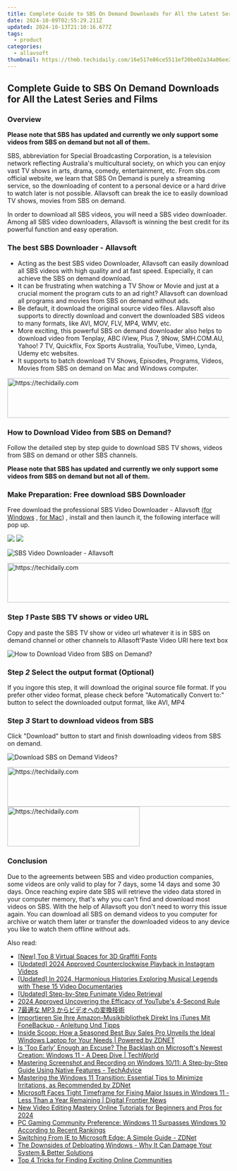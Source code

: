 ```yaml
---
title: Complete Guide to SBS On Demand Downloads for All the Latest Series and Films
date: 2024-10-09T02:55:29.211Z
updated: 2024-10-13T21:10:16.677Z
tags:
  - product
categories:
  - allavsoft
thumbnail: https://thmb.techidaily.com/16e517e86ce5511ef20be02a34a06ee211f62f0d8653c2cec4d55484854e4b69.jpg
---
```


## Complete Guide to SBS On Demand Downloads for All the Latest Series and Films

### Overview

**Please note that SBS has updated and currently we only support some videos from SBS on demand but not all of them.** 

SBS, abbreviation for Special Broadcasting Corporation, is a television network reflecting Australia's multicultural society, on which you can enjoy vast TV shows in arts, drama, comedy, entertainment, etc. From sbs.com official website, we learn that SBS On Demand is purely a streaming service, so the downloading of content to a personal device or a hard drive to watch later is not possible. Allavsoft can break the ice to easily download TV shows, movies from SBS on demand.

In order to download all SBS videos, you will need a SBS video downloader. Among all SBS video downloaders, Allavsoft is winning the best credit for its powerful function and easy operation.

### The best SBS Downloader - Allavsoft

* Acting as the best SBS video Downloader, Allavsoft can easily download all SBS videos with high quality and at fast speed. Especially, it can achieve the SBS on demand download.
* It can be frustrating when watching a TV Show or Movie and just at a crucial moment the program cuts to an ad right? Allavsoft can download all programs and movies from SBS on demand without ads.
* Be default, it download the original source video files. Allavsoft also supports to directly download and convert the downloaded SBS videos to many formats, like AVI, MOV, FLV, MP4, WMV, etc.
* More exciting, this powerful SBS on demand downloader also helps to download video from Tenplay, ABC iView, Plus 7, 9Now, SMH.COM.AU, Yahoo! 7 TV, Quickflix, Fox Sports Australia, YouTube, Vimeo, Lynda, Udemy etc websites.
* It supports to batch download TV Shows, Episodes, Programs, Videos, Movies from SBS on demand on Mac and Windows computer.

<!-- affiliate ads begin -->
<a href="https://unicoeye.pxf.io/c/5597632/2134240/18498" target="_top" id="2134240">
  <img src="//a.impactradius-go.com/display-ad/18498-2134240" border="0" alt="https://techidaily.com" width="540" height="90"/>
</a>
<img height="0" width="0" src="https://unicoeye.pxf.io/i/5597632/2134240/18498" style="position:absolute;visibility:hidden;" border="0" />
<!-- affiliate ads end -->

### How to Download Video from SBS on Demand?

Follow the detailed step by step guide to download SBS TV shows, videos from SBS on demand or other SBS channels.

**Please note that SBS has updated and currently we only support some videos from SBS on demand but not all of them.** 

### Make Preparation: Free download SBS Downloader

Free download the professional SBS Video Downloader - Allavsoft ([for Windows](https://tools.techidaily.com/allavsoft/products/) , [for Mac](https://tools.techidaily.com/allavsoft/products/)) , install and then launch it, the following interface will pop up.

[![](https://www.allavsoft.com/how-to/../images/how-to/free-download-win.jpg)](https://tools.techidaily.com/allavsoft/products/) [![](https://www.allavsoft.com/how-to/../images/how-to/free-download-mac.jpg)](https://tools.techidaily.com/allavsoft/products/)

![SBS Video Downloader - Allavsoft](https://www.allavsoft.com/how-to/../images/allavsoft/screen-shot-600.jpg)

<!-- affiliate ads begin -->
<a href="https://unicoeye.pxf.io/c/5597632/2134242/18498" target="_top" id="2134242">
  <img src="//a.impactradius-go.com/display-ad/18498-2134242" border="0" alt="https://techidaily.com" width="728" height="90"/>
</a>
<img height="0" width="0" src="https://unicoeye.pxf.io/i/5597632/2134242/18498" style="position:absolute;visibility:hidden;" border="0" />
<!-- affiliate ads end -->

### Step _1_ Paste SBS TV shows or video URL

Copy and paste the SBS TV show or video url whatever it is in SBS on demand channel or other channels to Allasoft'Paste Video URl here text box

![How to Download Video from SBS on Demand?](https://www.allavsoft.com/how-to/../images/how-to/sbs-on-demand-download/how-to-download-video-from-sbs-on-demand.jpg)

### Step _2_ Select the output format (Optional)

If you ingore this step, it will download the original source file format. If you prefer other video format, please check before "Automatically Convert to:" button to select the downloaded output format, like AVI, MP4

### Step _3_ Start to download videos from SBS

Click "Download" button to start and finish downloading videos from SBS on demand.

![Download SBS on Demand Videos?](https://www.allavsoft.com/how-to/../images/how-to/sbs-on-demand-download/download-videos-from-sbs-on-demand.jpg)

<!-- affiliate ads begin -->
<a href="https://ephamedtechinc.pxf.io/c/5597632/2137214/26400" target="_top" id="2137214">
  <img src="//a.impactradius-go.com/display-ad/26400-2137214" border="0" alt="https://techidaily.com" width="728" height="90"/>
</a>
<img height="0" width="0" src="https://ephamedtechinc.pxf.io/i/5597632/2137214/26400" style="position:absolute;visibility:hidden;" border="0" />
<!-- affiliate ads end -->

<!-- affiliate ads begin -->
<a href="https://25home.pxf.io/c/5597632/2148644/16836" target="_top" id="2148644">
  <img src="//a.impactradius-go.com/display-ad/16836-2148644" border="0" alt="https://techidaily.com" width="300" height="90"/>
</a>
<img height="0" width="0" src="https://25home.pxf.io/i/5597632/2148644/16836" style="position:absolute;visibility:hidden;" border="0" />
<!-- affiliate ads end -->

### Conclusion

Due to the agreements between SBS and video production companies, some videos are only valid to play for 7 days, some 14 days and some 30 days. Once reaching expire date SBS will retrieve the video data stored in your computer memory, that's why you can't find and download most videos on SBS. With the help of Allavsoft you don't need to worry this issue again. You can download all SBS on demand videos to you computer for archive or watch them later or transfer the downloaded videos to any device you like to watch them offline without ads.

<ins class="adsbygoogle"
     style="display:block"
     data-ad-format="autorelaxed"
     data-ad-client="ca-pub-7571918770474297"
     data-ad-slot="1223367746"></ins>

<ins class="adsbygoogle"
     style="display:block"
     data-ad-client="ca-pub-7571918770474297"
     data-ad-slot="8358498916"
     data-ad-format="auto"
     data-full-width-responsive="true"></ins>

<span class="atpl-alsoreadstyle">Also read:</span>
<div><ul>
<li><a href="https://some-skills.techidaily.com/new-top-8-virtual-spaces-for-3d-graffiti-fonts/"><u>[New] Top 8 Virtual Spaces for 3D Graffiti Fonts</u></a></li>
<li><a href="https://instagram-clips.techidaily.com/updated-2024-approved-counterclockwise-playback-in-instagram-videos/"><u>[Updated] 2024 Approved Counterclockwise Playback in Instagram Videos</u></a></li>
<li><a href="https://eaxpv-info.techidaily.com/updated-in-2024-harmonious-histories-exploring-musical-legends-with-these-15-video-documentaries/"><u>[Updated] In 2024, Harmonious Histories Exploring Musical Legends with These 15 Video Documentaries</u></a></li>
<li><a href="https://extra-support.techidaily.com/updated-step-by-step-funimate-video-retrieval/"><u>[Updated] Step-by-Step Funimate Video Retrieval</u></a></li>
<li><a href="https://youtube-stream.techidaily.com/2024-approved-uncovering-the-efficacy-of-youtubes-4-second-rule/"><u>2024 Approved Uncovering the Efficacy of YouTube's 4-Second Rule</u></a></li>
<li><a href="https://smart-video-creator.techidaily.com/7-mp3/"><u>7最適な MP3 からビデオへの変換技術</u></a></li>
<li><a href="https://win-luxury.techidaily.com/importieren-sie-ihre-amazon-musikbibliothek-direkt-ins-itunes-mit-fonebackup-anleitung-und-tipps/"><u>Importieren Sie Ihre Amazon-Musikbibliothek Direkt Ins iTunes Mit FoneBackup - Anleitung Und Tipps</u></a></li>
<li><a href="https://win-cheats.techidaily.com/inside-scoop-how-a-seasoned-best-buy-sales-pro-unveils-the-ideal-windows-laptop-for-your-needs-powered-by-zdnet/"><u>Inside Scoop: How a Seasoned Best Buy Sales Pro Unveils the Ideal Windows Laptop for Your Needs | Powered by ZDNET</u></a></li>
<li><a href="https://win-cheats.techidaily.com/is-too-early-enough-an-excuse-the-backlash-on-microsofts-newest-creation-windows-11-a-deep-dive-techworld/"><u>Is 'Too Early' Enough an Excuse? The Backlash on Microsoft's Newest Creation: Windows 11 - A Deep Dive | TechWorld</u></a></li>
<li><a href="https://win-cheats.techidaily.com/mastering-screenshot-and-recording-on-windows-1011-a-step-by-step-guide-using-native-features-techadvice/"><u>Mastering Screenshot and Recording on Windows 10/11: A Step-by-Step Guide Using Native Features - TechAdvice</u></a></li>
<li><a href="https://win-cheats.techidaily.com/mastering-the-windows-11-transition-essential-tips-to-minimize-irritations-as-recommended-by-zdnet/"><u>Mastering the Windows 11 Transition: Essential Tips to Minimize Irritations, as Recommended by ZDNet</u></a></li>
<li><a href="https://win-cheats.techidaily.com/microsoft-faces-tight-timeframe-for-fixing-major-issues-in-windows-11-less-than-a-year-remaining-digital-frontier-news/"><u>Microsoft Faces Tight Timeframe for Fixing Major Issues in Windows 11 - Less Than a Year Remaining | Digital Frontier News</u></a></li>
<li><a href="https://smart-video-editing.techidaily.com/new-video-editing-mastery-online-tutorials-for-beginners-and-pros-for-2024/"><u>New Video Editing Mastery Online Tutorials for Beginners and Pros for 2024</u></a></li>
<li><a href="https://win-cheats.techidaily.com/pc-gaming-community-preference-windows-11-surpasses-windows-10-according-to-recent-rankings/"><u>PC Gaming Community Preference: Windows 11 Surpasses Windows 10 According to Recent Rankings</u></a></li>
<li><a href="https://win-cheats.techidaily.com/switching-from-ie-to-microsoft-edge-a-simple-guide-zdnet/"><u>Switching From IE to Microsoft Edge: A Simple Guide - ZDNet</u></a></li>
<li><a href="https://win-cheats.techidaily.com/the-downsides-of-debloating-windows-why-it-can-damage-your-system-and-better-solutions/"><u>The Downsides of Debloating Windows - Why It Can Damage Your System & Better Solutions</u></a></li>
<li><a href="https://facebook.techidaily.com/top-4-tricks-for-finding-exciting-online-communities/"><u>Top 4 Tricks for Finding Exciting Online Communities</u></a></li>
</ul></div>

